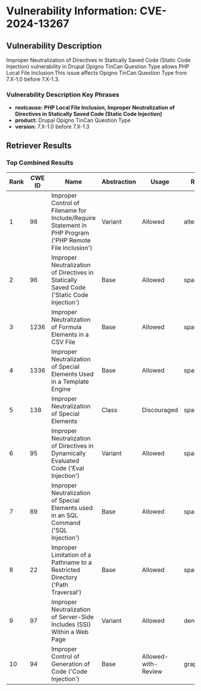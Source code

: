 # Vulnerability Information: CVE-2024-13267

## Vulnerability Description
Improper Neutralization of Directives in Statically Saved Code (Static Code Injection) vulnerability in Drupal Opigno TinCan Question Type allows PHP Local File Inclusion.This issue affects Opigno TinCan Question Type from 7.X-1.0 before 7.X-1.3.

### Vulnerability Description Key Phrases
- **rootcause:** **PHP Local File Inclusion, Improper Neutralization of Directives in Statically Saved Code (Static Code Injection)**
- **product:** Drupal Opigno TinCan Question Type
- **version:** 7.X-1.0 before 7.X-1.3

## Retriever Results

### Top Combined Results

| Rank | CWE ID | Name | Abstraction | Usage  | Retrievers | Individual Scores |
|------|--------|------|-------------|-------|------------|-------------------|
| 1 | 98 | Improper Control of Filename for Include/Require Statement in PHP Program ('PHP Remote File Inclusion') | Variant | Allowed | alternate_terms | 0.800 |
| 2 | 96 | Improper Neutralization of Directives in Statically Saved Code ('Static Code Injection') | Base | Allowed | sparse | 0.286 |
| 3 | 1236 | Improper Neutralization of Formula Elements in a CSV File | Base | Allowed | sparse | 0.221 |
| 4 | 1336 | Improper Neutralization of Special Elements Used in a Template Engine | Base | Allowed | sparse | 0.213 |
| 5 | 138 | Improper Neutralization of Special Elements | Class | Discouraged | sparse | 0.199 |
| 6 | 95 | Improper Neutralization of Directives in Dynamically Evaluated Code ('Eval Injection') | Variant | Allowed | sparse | 0.198 |
| 7 | 89 | Improper Neutralization of Special Elements used in an SQL Command ('SQL Injection') | Base | Allowed | sparse | 0.193 |
| 8 | 22 | Improper Limitation of a Pathname to a Restricted Directory ('Path Traversal') | Base | Allowed | sparse | 0.193 |
| 9 | 97 | Improper Neutralization of Server-Side Includes (SSI) Within a Web Page | Variant | Allowed | dense | 0.572 |
| 10 | 94 | Improper Control of Generation of Code ('Code Injection') | Base | Allowed-with-Review | graph | 0.003 |

